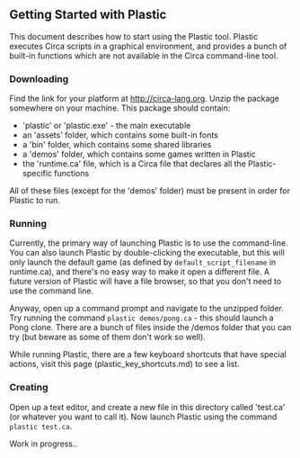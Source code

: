 
Getting Started with Plastic
----------------------------

This document describes how to start using the Plastic tool. Plastic executes Circa scripts in a graphical environment, and provides a bunch of built-in functions which are not available in the Circa command-line tool.

### Downloading

Find the link for your platform at http://circa-lang.org. Unzip the package somewhere on your machine. This package should contain:

 - 'plastic' or 'plastic.exe' - the main executable
 - an 'assets' folder, which contains some built-in fonts
 - a 'bin' folder, which contains some shared libraries
 - a 'demos' folder, which contains some games written in Plastic
 - the 'runtime.ca' file, which is a Circa file that declares all the Plastic-specific functions

All of these files (except for the 'demos' folder) must be present in order for Plastic to run.

### Running

Currently, the primary way of launching Plastic is to use the command-line. You can also launch Plastic by double-clicking the executable, but this will only launch the default game (as defined by `default_script_filename` in runtime.ca), and there's no easy way to make it open a different file. A future version of Plastic will have a file browser, so that you don't need to use the command line.

Anyway, open up a command prompt and navigate to the unzipped folder. Try running the command `plastic demos/pong.ca` - this should launch a Pong clone. There are a bunch of files inside the /demos folder that you can try (but beware as some of them don't work so well).

While running Plastic, there are a few keyboard shortcuts that have special actions, visit this page (plastic_key_shortcuts.md) to see a list.

### Creating

Open up a text editor, and create a new file in this directory called 'test.ca' (or whatever you want to call it). Now launch Plastic using the command `plastic test.ca`.

Work in progress..
